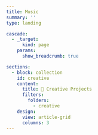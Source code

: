 ```yaml
---
title: Music
summary: ''
type: landing

cascade:
  - _target:
      kind: page
    params:
      show_breadcrumb: true

sections:
  - block: collection
    id: creative
    content:
      title: 🎵 Creative Projects
      filters:
        folders:
          - creative
    design:
      view: article-grid
      columns: 3
---
```

